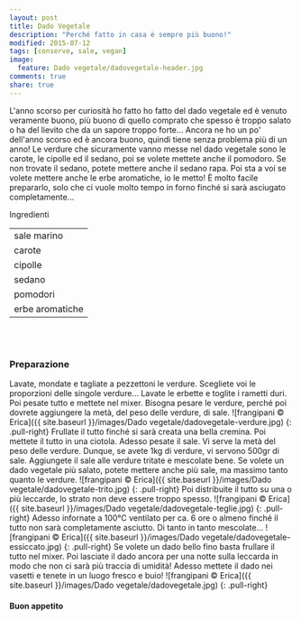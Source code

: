 ```yaml
---
layout: post
title: Dado Vegetale
description: "Perché fatto in casa è sempre più buono!"
modified: 2015-07-12
tags: [conserve, sale, vegan]
image:
  feature: Dado vegetale/dadovegetale-header.jpg
comments: true
share: true
---
```


L'anno scorso per curiosità ho fatto ho fatto del dado vegetale ed è venuto veramente buono, più buono di quello comprato che spesso è troppo salato o ha del lievito che da un sapore troppo forte... Ancora ne ho un po' dell'anno scorso ed è ancora buono, quindi tiene senza problema più di un anno! Le verdure che sicuramente vanno messe nel dado vegetale sono le carote, le cipolle ed il sedano, poi se volete mettete anche il pomodoro. Se non trovate il sedano, potete mettere anche il sedano rapa. Poi sta a voi se volete mettere anche le erbe aromatiche, io le metto! È molto facile prepararlo, solo che ci vuole molto tempo in forno finché si sarà asciugato completamente...


<div class="ingredients">
  <div class="ingredients-title">Ingredienti</div>
  <table>
    <tbody>
      <tr>
        <td>sale marino</td>
      </tr>
      <tr>      
        <td>carote</td>
      </tr>
      <tr>      
        <td>cipolle</td>
      </tr>
      <tr>
        <td>sedano</td>
      </tr>
      <tr>
        <td>pomodori</td>
      </tr>
      <tr>
        <td>erbe aromatiche</td>  
      </tr>
    </tbody>
  </table>
  <br></br>
</div>


<h3>
  <font color="grey">
    <i class="icon-cogs"></i>
  </font> Preparazione
</h3>

Lavate, mondate e tagliate a pezzettoni le verdure. Scegliete voi le proporzioni delle singole verdure... Lavate le erbette e toglite i rametti duri. Poi pesate tutto e mettete nel mixer. Bisogna pesare le verdure, perché poi dovrete aggiungere la metà, del peso delle verdure, di sale.
![frangipani © Erica]({{ site.baseurl }}/images/Dado vegetale/dadovegetale-verdure.jpg)
{: .pull-right}
Frullate il tutto finché si sarà creata una bella cremina. Poi mettete il tutto in una ciotola. Adesso pesate il sale. Vi serve la metà del peso delle verdure. Dunque, se avete 1kg di verdure, vi servono 500gr di sale. Aggiungete il sale alle verdure tritate e mescolate bene. Se volete un dado vegetale più salato, potete mettere anche più sale, ma massimo tanto quanto le verdure.
![frangipani © Erica]({{ site.baseurl }}/images/Dado vegetale/dadovegetale-trito.jpg)
{: .pull-right}
Poi distribuite il tutto su una o più leccarde, lo strato non deve essere troppo spesso.
![frangipani © Erica]({{ site.baseurl }}/images/Dado vegetale/dadovegetale-teglie.jpg)
{: .pull-right}
Adesso infornate a 100°C ventilato per ca. 6 ore o almeno finché il tutto non sarà completamente asciutto. Di tanto in tanto mescolate...
![frangipani © Erica]({{ site.baseurl }}/images/Dado vegetale/dadovegetale-essiccato.jpg)
{: .pull-right}
Se volete un dado bello fino basta frullare il tutto nel mixer. Poi lasciate il dado ancora per una notte sulla leccarda in modo che non ci sarà più traccia di umidità! Adesso mettete il dado nei vasetti e tenete in un luogo fresco e buio!
![frangipani © Erica]({{ site.baseurl }}/images/Dado vegetale/dadovegetale.jpg)
{: .pull-right}

<h4>Buon appetito
  <font color="red">
    <i class="icon-smile"></i>
  </font>
</h4>
